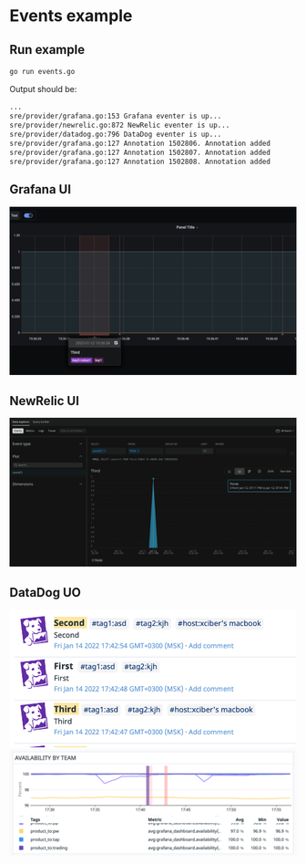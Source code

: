 # Events example

## Run example

```sh
go run events.go
```

Output should be:
```log
...
sre/provider/grafana.go:153 Grafana eventer is up...
sre/provider/newrelic.go:872 NewRelic eventer is up...
sre/provider/datadog.go:796 DataDog eventer is up...
sre/provider/grafana.go:127 Annotation 1502806. Annotation added
sre/provider/grafana.go:127 Annotation 1502807. Annotation added
sre/provider/grafana.go:127 Annotation 1502808. Annotation added
```

## Grafana UI

![Grafana](/examples/grafana-events.jpg)

## NewRelic UI

![NewRelic](/examples/newrelic-events.jpg)

## DataDog UO
![DataDog](/examples/datadog-events.png)
![DataDog](/examples/datadog-events2.png)